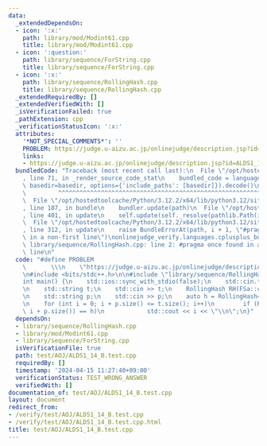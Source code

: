 ```yaml
---
data:
  _extendedDependsOn:
  - icon: ':x:'
    path: library/mod/Modint61.cpp
    title: library/mod/Modint61.cpp
  - icon: ':question:'
    path: library/sequence/ForString.cpp
    title: library/sequence/ForString.cpp
  - icon: ':x:'
    path: library/sequence/RollingHash.cpp
    title: library/sequence/RollingHash.cpp
  _extendedRequiredBy: []
  _extendedVerifiedWith: []
  _isVerificationFailed: true
  _pathExtension: cpp
  _verificationStatusIcon: ':x:'
  attributes:
    '*NOT_SPECIAL_COMMENTS*': ''
    PROBLEM: https://judge.u-aizu.ac.jp/onlinejudge/description.jsp?id=ALDS1_14_B
    links:
    - https://judge.u-aizu.ac.jp/onlinejudge/description.jsp?id=ALDS1_14_B
  bundledCode: "Traceback (most recent call last):\n  File \"/opt/hostedtoolcache/Python/3.12.2/x64/lib/python3.12/site-packages/onlinejudge_verify/documentation/build.py\"\
    , line 71, in _render_source_code_stat\n    bundled_code = language.bundle(stat.path,\
    \ basedir=basedir, options={'include_paths': [basedir]}).decode()\n          \
    \         ^^^^^^^^^^^^^^^^^^^^^^^^^^^^^^^^^^^^^^^^^^^^^^^^^^^^^^^^^^^^^^^^^^^^^^^^^^^^^^^^^\n\
    \  File \"/opt/hostedtoolcache/Python/3.12.2/x64/lib/python3.12/site-packages/onlinejudge_verify/languages/cplusplus.py\"\
    , line 187, in bundle\n    bundler.update(path)\n  File \"/opt/hostedtoolcache/Python/3.12.2/x64/lib/python3.12/site-packages/onlinejudge_verify/languages/cplusplus_bundle.py\"\
    , line 401, in update\n    self.update(self._resolve(pathlib.Path(included), included_from=path))\n\
    \  File \"/opt/hostedtoolcache/Python/3.12.2/x64/lib/python3.12/site-packages/onlinejudge_verify/languages/cplusplus_bundle.py\"\
    , line 312, in update\n    raise BundleErrorAt(path, i + 1, \"#pragma once found\
    \ in a non-first line\")\nonlinejudge_verify.languages.cplusplus_bundle.BundleErrorAt:\
    \ library/sequence/RollingHash.cpp: line 2: #pragma once found in a non-first\
    \ line\n"
  code: "#define PROBLEM                                                         \
    \       \\\n    \"https://judge.u-aizu.ac.jp/onlinejudge/description.jsp?id=ALDS1_14_B\"\
    \n#include <bits/stdc++.h>\n\n#include \"library/sequence/RollingHash.cpp\"\n\n\
    int main() {\n    std::ios::sync_with_stdio(false);\n    std::cin.tie(nullptr);\n\
    \n    std::string t;\n    std::cin >> t;\n    RollingHash RH(FSa::change(t));\n\
    \n    std::string p;\n    std::cin >> p;\n    auto h = RollingHash<char>::full_hash(FSa::change(p));\n\
    \n    for (int i = 0; i + p.size() <= t.size(); i++)\n        if (RH.get_hash(i,\
    \ i + p.size()) == h)\n            std::cout << i << \"\\n\";\n}"
  dependsOn:
  - library/sequence/RollingHash.cpp
  - library/mod/Modint61.cpp
  - library/sequence/ForString.cpp
  isVerificationFile: true
  path: test/AOJ/ALDS1_14_B.test.cpp
  requiredBy: []
  timestamp: '2024-04-15 11:27:40+09:00'
  verificationStatus: TEST_WRONG_ANSWER
  verifiedWith: []
documentation_of: test/AOJ/ALDS1_14_B.test.cpp
layout: document
redirect_from:
- /verify/test/AOJ/ALDS1_14_B.test.cpp
- /verify/test/AOJ/ALDS1_14_B.test.cpp.html
title: test/AOJ/ALDS1_14_B.test.cpp
---
```

